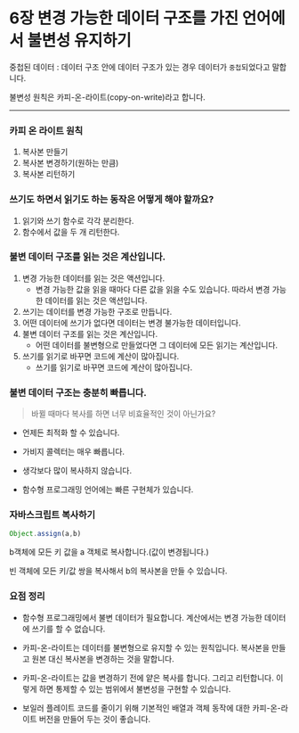 # 6장 변경 가능한 데이터 구조를 가진 언어에서 불변성 유지하기

중첩된 데이터 : 데이터 구조 안에 데이터 구조가 있는 경우 데이터가 `중첩`되었다고 말합니다.

불변성 원칙은 카피-온-라이트(copy-on-write)라고 합니다.

---

### 카피 온 라이트 원칙

1. 복사본 만들기
2. 복사본 변경하기(원하는 만큼)
3. 복사본 리턴하기

### 쓰기도 하면서 읽기도 하는 동작은 어떻게 해야 할까요?

1. 읽기와 쓰기 함수로 각각 분리한다.
2. 함수에서 값을 두 개 리턴한다.


### 불변 데이터 구조를 읽는 것은 계산입니다.

1. 변경 가능한 데이터를 읽는 것은 액션입니다.
    - 변경 가능한 값을 읽을 때마다 다른 값을 읽을 수도 있습니다. 따라서 변경 가능한 데이터를 읽는 것은 액션입니다.
2. 쓰기는 데이터를 변경 가능한 구조로 만듭니다.
3. 어떤 데이터에 쓰기가 없다면 데이터는 변경 불가능한 데이터입니다.
4. 불변 데이터 구조를 읽는 것은 계산입니다.
    - 어떤 데이터를 불변형으로 만들었다면 그 데이터에 모든 읽기는 계산입니다.
5. 쓰기를 읽기로 바꾸면 코드에 계산이 많아집니다.
    - 쓰기를 읽기로 바꾸면 코드에 계산이 많아집니다.

### 불변 데이터 구조는 충분히 빠릅니다.
> 바뀔 때마다 복사를 하면 너무 비효율적인 것이 아닌가요?

- 언제든 최적화 할 수 있습니다.

- 가비지 콜렉터는 매우 빠릅니다.

- 생각보다 많이 복사하지 않습니다.

- 함수형 프로그래밍 언어에는 빠른 구현체가 있습니다.


### 자바스크립트 복사하기

```js
Object.assign(a,b)
```
b객체에 모든 키 값을 a 객체로 복사합니다.(값이 변경됩니다.)

빈 객체에 모든 키/값 쌍을 복사해서 b의 복사본을 만들 수 있습니다.


### 요점 정리

- 함수형 프로그래밍에서 불변 데이터가 필요합니다. 계산에서는 변경 가능한 데이터에 쓰기를 할 수 없습니다.

- 카피-온-라이트는 데이터를 불변형으로 유지할 수 있는 원칙입니다. 복사본을 만들고 원본 대신 복사본을 변경하는 것을 말합니다.

- 카피-온-라이트는 값을 변경하기 전에 얕은 복사를 합니다. 그리고 리턴합니다. 이렇게 하면 통제할 수 있는 범위에서 불변성을 구현할 수 있습니다.

- 보일러 플레이트 코드를 줄이기 위해 기본적인 배열과 객체 동작에 대한 카피-온-라이트 버전을 만들어 두는 것이 좋습니다. 